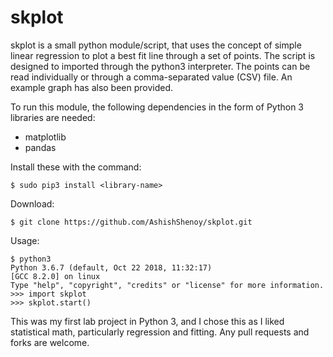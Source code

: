 skplot
===

skplot is a small python module/script, that uses the concept of simple 
linear regression to plot a best fit line through a set of points. The 
script is designed to imported through the python3 interpreter. The points 
can be read individually or through a comma-separated value (CSV) file. 
An example graph has also been provided.

To run this module, the following dependencies in the form of Python 3
libraries are needed:

- matplotlib
- pandas

Install these with the command:

    $ sudo pip3 install <library-name>


Download:

    $ git clone https://github.com/AshishShenoy/skplot.git


Usage:

    $ python3
    Python 3.6.7 (default, Oct 22 2018, 11:32:17) 
    [GCC 8.2.0] on linux
    Type "help", "copyright", "credits" or "license" for more information.
    >>> import skplot
    >>> skplot.start()


This was my first lab project in Python 3, and I chose this as I liked 
statistical math, particularly regression and fitting. Any pull requests 
and forks are welcome.